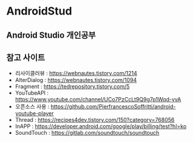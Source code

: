 # AndroidStud 

## Android Studio 개인공부


## 참고 사이트
* 리사이클러뷰 : https://webnautes.tistory.com/1214
* AlterDialog : https://webnautes.tistory.com/1094
* Fragment    : https://tedrepository.tistory.com/5
* YouTubeAPI  : https://www.youtube.com/channel/UCo7PzCcLt9Q9g7p1Wqd-yvA
* 오픈소스 사용 : https://github.com/PierfrancescoSoffritti/android-youtube-player 
* Thread      : https://recipes4dev.tistory.com/150?category=768056
* InAPP       : https://developer.android.com/google/play/billing/test?hl=ko
* SoundTouch  : https://gitlab.com/soundtouch/soundtouch
